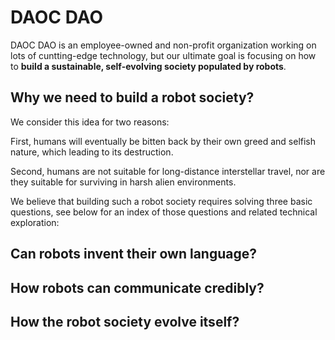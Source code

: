 # DAOC DAO

DAOC DAO is an employee-owned and non-profit organization working on lots of cuntting-edge technology, but our ultimate goal is focusing on how to **build a sustainable, self-evolving society populated by robots**.

## Why we need to build a robot society?

We consider this idea for two reasons:

First, humans will eventually be bitten back by their own greed and selfish nature, which leading to its destruction.

Second, humans are not suitable for long-distance interstellar travel, nor are they suitable for surviving in harsh alien environments.

We believe that building such a robot society requires solving three basic questions, see below for an index of those questions and related technical exploration:

## Can robots invent their own language?

## How robots can communicate credibly?

## How the robot society evolve itself?
